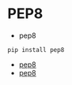 # PEP8

* pep8

```
pip install pep8
```

* [pep8](https://pep8.readthedocs.io/en/release-1.7.x/intro.html)
* [pep8](https://pypi.org/project/pytest-pep8/)


